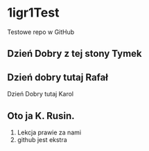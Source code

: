# 1igr1Test
Testowe repo w GitHub
## Dzień Dobry z tej stony Tymek

## Dzień dobry tutaj Rafał

Dzień Dobry tutaj Karol

## Oto ja K. Rusin.

1. Lekcja prawie za nami
2. github jest ekstra